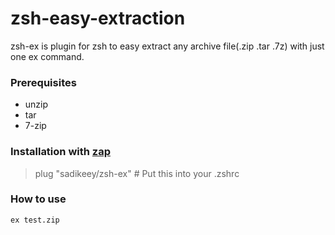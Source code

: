 # zsh-easy-extraction
zsh-ex is plugin for zsh to easy extract any archive file(.zip .tar .7z) with just one ex command.

### Prerequisites
- unzip
- tar 
- 7-zip

### Installation with [zap](https://github.com/zap-zsh/zap)

> plug "sadikeey/zsh-ex" # Put this into your .zshrc

### How to use 
```bash
ex test.zip
```
